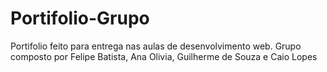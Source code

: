 # Portifolio-Grupo
Portifolio feito para entrega nas aulas de desenvolvimento web. Grupo composto por Felipe Batista, Ana Olivia, Guilherme de Souza e Caio Lopes
